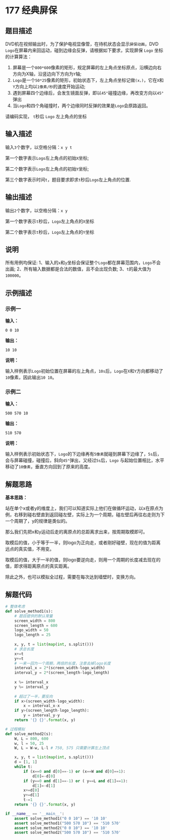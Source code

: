 # 177 经典屏保

## 题目描述

DVD机在视频输出时，为了保护电视显像管，在待机状态会显示`屏保动画`，DVD `Logo`在屏幕内来回运动，碰到边缘会反弹，请根据如下要求，实现屏保 `Logo` 坐标的计算算法：

1. 屏幕是一个`800*600`像素的矩形，规定屏幕的左上角点坐标原点，沿横边向右方向为X轴，沿竖边向下方向为`Y`轴;
2. `Logo`是一个`50*25`像素的矩形，初始状态下，左上角点坐标记做`(x，)`，它在`X`和`Y`方向上均以`1像素/秒`的速度开始运动;
3. 遇到屏幕四个边缘后，会发生镜面反弹，即以`45°`碰撞边缘，再改变方向以`45°`弹出
4. 当`Logo`和四个角碰撞时，两个边缘同时反弹的效果是`Logo`会原路返回。

请编码实现， `t`秒后 `Logo` 左上角点的坐标



## 输入描述

输入`3`个数字，以空格分隔：`x y t`

第一个数字表示`Logo`左上角点的初始`X`坐标;

第二个数字表示`Logo`左上角点的初始`Y`坐标;

第三个数字表示时间`t`，题目要求即求`t`秒后`Logo`左上角点的位置.



## 输出描述

输出`2`个数字，以空格分隔：`x y`

第一个数字表示`t`秒后，`Logo`左上角点的`X`坐标

第二个数字表示`t`秒后，`Logo`左上角点的`Y`坐标

## 说明

所有用例均保证:
1、输入的`x`和`y`坐标会保证整个`Logo`都在屏幕范围内，`Logo`不会出画;
2、所有输入数据都是合法的数值，且不会出现负数;
3、`t`的最大值为`100000`。

## 示例描述

### 示例一

**输入：**

```text
0 0 10
```



**输出：**

```text
10 10
```

**说明：**

输入样例表示`Logo`初始位置在屏幕的左上角点，`10s`后，`Logo`在`X`和`Y`方向都移动了`10`像素，因此输出`10 10`。



### 示例二

**输入：**

```text
500 570 10
```



**输出：**

```text
510 570
```

**说明：**

输入样例表示初始状态下，`Logo`的下边缘再有`5像素`就碰到屏幕下边缘了，`5s`后，会与屏幕碰撞，碰撞后，斜向`45°`弹出，又经过`5s`后，`Logo` 与起始位置相比，水平移动了`10像素`，垂直方向回到了原来的高度。



## 解题思路

**基本思路：**

站在单个x或者y的维度上，我们可以知道实际上他们在做循环运动，以x在原点为例，右移到碰右壁直到返回碰左壁，实际上为一个周期，碰左壁后再往右走则为下一个周期了，y的规律是类似的。

那么我们先把x和y运动后走的离原点的总距离求出来，按周期取模即可。

取模后的值，小于等于一半，则logo为正向走，或者刚好碰壁，现在的值为距离远点的真实值，不用变。

取模后的值，大于一半的值，则logo要逆向走，则用一个周期的长度减去现在的值，即求得距离原点的真实距离。

除此之外，也可以模拟全过程，需要在每次达到墙壁时，变换方向。



## 解题代码

```python
# 整体考虑
def solve_method1(s):
    # 题目提供的默认常量
    screen_width = 800
    screen_length = 600
    logo_width = 50
    logo_length = 25
    
    x, y, t = list(map(int, s.split()))
    # 求总长度
    x+=t
    y+=t
    # 一来一回为一个周期，两倍的长度，注意去掉logo长度
    interval_x = 2*(screen_width-logo_width)
    interval_y = 2*(screen_length-logo_length)
    
    x %= interval_x
    y %= interval_y
    
    # 超过了一半，要反向
    if x>(screen_width-logo_width):
        x = interval_x-x
    if y>(screen_length-logo_length):
        y = interval_y-y
    return '{} {}'.format(x, y)

# 过程模拟
def solve_method2(s):
    W, L = 800, 600
    w, l = 50, 25
    W, L = W-w, L-l # 750, 575 只需要计算左上顶点

    x, y, t = list(map(int, s.split()))
    d = [1, 1]
    while t:
        if (x==0 and d[0]==-1) or (x==W and d[0]==1):
            d[0]=-d[0]
        if (y==0 and d[1]==-1) or ( y==L and d[1]==1):
            d[1]=-d[1]
        x+=d[0]
        y+=d[1]
        t-=1
    return '{} {}'.format(x, y)

if __name__ == '__main__':
    assert solve_method1("0 0 10") == '10 10'
    assert solve_method1("500 570 10") == '510 570'
    assert solve_method2("0 0 10") == '10 10'
    assert solve_method2("500 570 10") == '510 570'
```



